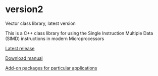 # version2
Vector class library, latest version

This is a C++ class library for using the Single Instruction Multiple Data (SIMD) instructions in modern Microprocessors

[Latest release](https://github.com/vectorclass/version2/releases)

[Download manual](https://github.com/vectorclass/manual/raw/master/vcl_manual.pdf)

[Add-on packages for particular applications](https://github.com/vectorclass/add-on)


